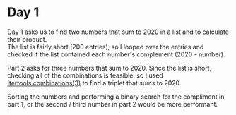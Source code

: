 # Day 1
Day 1 asks us to find two numbers that sum to 2020 in a list and to calculate their product.  
The list is fairly short (200 entries), so I looped over the entries and checked if the list contained each number's
complement (2020 - number).

Part 2 asks for three numbers that sum to 2020.  Since the list is short, checking all of the combinations is feasible,
so I used [Itertools.combinations(3)](https://docs.rs/itertools/0.9.0/itertools/trait.Itertools.html#method.combinations)
to find a triplet that sums to 2020.

Sorting the numbers and performing a binary search for the compliment in part 1, or the second / third number in part 2
would be more performant.
